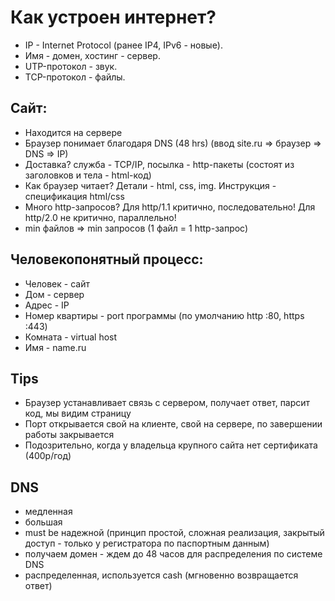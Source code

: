 # Как устроен интернет?
- IP - Internet Protocol (ранее IP4, IPv6 - новые).
- Имя - домен, хостинг - сервер.
- UTP-протокол - звук.
- TCP-протокол - файлы.

## Сайт:
- Находится на сервере
- Браузер понимает благодаря DNS (48 hrs) (ввод site.ru => браузер => DNS => IP)
- Доставка? служба - TCP/IP, посылка - http-пакеты (состоят из заголовков и тела - html-код)
- Как браузер читает? Детали - html, css, img. Инструкция - спецификация html/css
- Много http-запросов? Для http/1.1 критично, последовательно! Для http/2.0 не критично, параллельно!
- min файлов => min запросов (1 файл = 1 http-запрос)

## Человекопонятный процесс:
- Человек - сайт
- Дом - сервер
- Адрес - IP
- Номер квартиры - port программы (по умолчанию http :80, https :443)
- Комната - virtual host
- Имя - name.ru

## Tips
- Браузер устанавливает связь с сервером, получает ответ, парсит код, мы видим страницу
- Порт открывается свой на клиенте, свой на сервере, по завершении работы закрывается
- Подозрительно, когда у владельца крупного сайта нет сертификата (400р/год)

## DNS
- медленная
- большая
- must be надежной (принцип простой, сложная реализация, закрытый доступ - только у регистратора по паспортным данным)
- получаем домен - ждем до 48 часов для распределения по системе DNS
- распределенная, используется cash (мгновенно возвращается ответ)